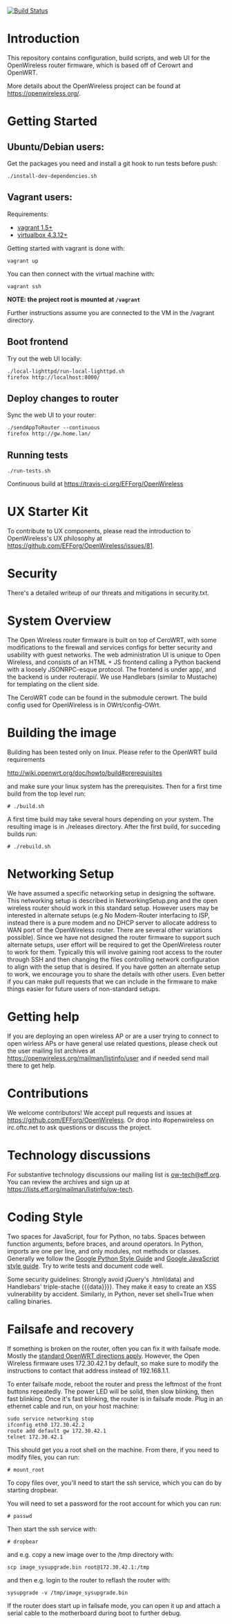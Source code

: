 [![Build Status](https://travis-ci.org/EFForg/OpenWireless.svg?branch=master)](https://travis-ci.org/EFForg/OpenWireless)

# Introduction

This repository contains configuration, build scripts, and web UI for the
OpenWireless router firmware, which is based off of Cerowrt and OpenWRT.

More details about the OpenWireless project can be found at
https://openwireless.org/.

# Getting Started

## Ubuntu/Debian users:

Get the packages you need and install a git hook to run tests before push:

```
./install-dev-dependencies.sh
```

## Vagrant users:

Requirements:

* [vagrant 1.5+](https://www.vagrantup.com/)
* [virtualbox 4.3.12+](https://www.virtualbox.org/)

Getting started with vagrant is done with:

```
vagrant up
```

You can then connect with the virtual machine with:

```
vagrant ssh
```

**NOTE: the project root is mounted at ```/vagrant```**

Further instructions assume you are connected to the VM in the /vagrant directory.

## Boot frontend
Try out the web UI locally:

    ./local-lighttpd/run-local-lighttpd.sh
    firefox http://localhost:8000/

## Deploy changes to router
Sync the web UI to your router:

    ./sendAppToRouter --continuous
    firefox http://gw.home.lan/

## Running tests

    ./run-tests.sh

Continuous build at https://travis-ci.org/EFForg/OpenWireless

# UX Starter Kit

To contribute to UX components, please read the introduction to OpenWireless's
UX philosophy at https://github.com/EFForg/OpenWireless/issues/81.

# Security

There's a detailed writeup of our threats and mitigations in security.txt.

# System Overview

The Open Wireless router firmware is built on top of CeroWRT, with some
modifications to the firewall and services configs for better security and
usability with guest networks. The web administration UI is unique to Open
Wireless, and consists of an HTML + JS frontend calling a Python backend with
a loosely JSONRPC-esque protocol. The frontend is under app/, and the backend is
under routerapi/. We use Handlebars (similar to Mustache) for templating on the
client side.

The CeroWRT code can be found in the submodule cerowrt. The build config used for
OpenWireless is in OWrt/config-OWrt.

# Building the image

Building has been tested only on linux. Please refer to the OpenWRT build requirements

http://wiki.openwrt.org/doc/howto/build#prerequisites

and make sure your linux system has the prerequisites. Then for a first time build 
from the top level run: 

    # ./build.sh
    
A first time build may take several hours depending on your system. The resulting 
image is in ./releases directory. After the first build, for succeding builds run: 

    # ./rebuild.sh 

# Networking Setup

We have assumed a specific networking setup in designing the software. This 
networking setup is described in NetworkingSetup.png and the open wireless
router should work in this standard setup. However users may be interested in 
alternate setups (e.g No Modem-Router interfacing to ISP, instead there is a pure 
modem and no DHCP server to allocate address to WAN port of the OpenWireless 
router. There are several other variations possible). Since we have not designed 
the router firmware to support such alternate setups, user effort will be 
required to get the OpenWireless router to work for them. Typically this will 
involve gaining root access to the router through SSH and then changing the files
controlling network configuration to align with the setup that is desired. If
you have gotten an alternate setup to work, we encourage you to share the
details with other users. Even better if you can make pull requests that we 
can include in the firmware to make things easier for future users of 
non-standard setups.

# Getting help

If you are deploying an open wireless AP or are a user trying to connect
to open wirless APs or have general use related questions, please check out 
the user mailing list archives at https://openwireless.org/mailman/listinfo/user
and if needed send mail there to get help.

# Contributions 

We welcome contributors! We accept pull requests and issues at https://github.com/EFForg/OpenWireless. 
Or drop into #openwireless on irc.oftc.net to ask questions or discuss the project.


# Technology discussions

For substantive technology discussions our mailing list is ow-tech@eff.org. 
You can review the archives and sign up at  https://lists.eff.org/mailman/listinfo/ow-tech. 


# Coding Style

Two spaces for JavaScript, four for Python, no tabs. Spaces between function
arguments, before braces, and around operators. In Python, imports are one per
line, and only modules, not methods or classes. Generally we follow the [Google
Python Style Guide](http://google-styleguide.googlecode.com/svn/trunk/pyguide.html)
and [Google JavaScript style
guide](http://google-styleguide.googlecode.com/svn/trunk/javascriptguide.xml).
Try to write tests and document code well.

Some security guidelines: Strongly avoid jQuery's .html(data) and Handlebars'
triple-stache {{{data}}}}. They make it easy to create an XSS vulnerability by
accident. Similarly, in Python, never set shell=True when calling binaries.

# Failsafe and recovery

If something is broken on the router, often you can fix it with failsafe mode.
Mostly the [standard OpenWRT directions
apply](http://wiki.openwrt.org/doc/howto/generic.failsafe). However,
the Open Wireless firmware uses 172.30.42.1 by default, so make sure to modify
the instructions to contact that address instead of 192.168.1.1.

To enter failsafe mode, reboot the router and press the leftmost of the front buttons
repeatedly. The power LED will be solid, then slow blinking, then fast blinking.
Once it's fast blinking, the router is in failsafe mode. Plug in an ethernet
cable and run, on your host machine:

    sudo service networking stop
    ifconfig eth0 172.30.42.2
    route add default gw 172.30.42.1
    telnet 172.30.42.1

This should get you a root shell on the machine. From there, if you need to
modify files, you can run:

    # mount_root

To copy files over, you'll need to start the ssh service, which you can do
by starting dropbear.
    
You will need to set a password for the root account for which you can run:

    # passwd
    
Then start the ssh service with:

    # dropbear
    
and e.g. copy a new image over to the /tmp directory with:

    scp image_sysupgrade.bin root@172.30.42.1:/tmp
    
and then e.g. login to the router to reflash the router with:

    sysupgrade -v /tmp/image_sysupgrade.bin
    
If the router does start up in failsafe mode, you can open it up and attach a
serial cable to the motherboard during boot to further debug.
